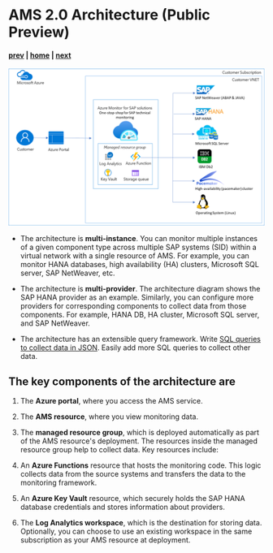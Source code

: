 # AMS 2.0 Architecture (Public Preview)

#### [prev](./businesscase.md) | [home](./readme.md)  | [next](./features.md)

![image](/content/sap-on-azure/images/amsarchitecture.png)




* The architecture is **multi-instance**. You can monitor multiple instances of a given component type across multiple SAP systems (SID) within a virtual network with a single resource of AMS. For example, you can monitor HANA databases, high availability (HA) clusters, Microsoft SQL server, SAP NetWeaver, etc.

* The architecture is **multi-provider**. The architecture diagram shows the SAP HANA provider as an example. Similarly, you can configure more providers for corresponding components to collect data from those components. For example, HANA DB, HA cluster, Microsoft SQL server, and SAP NetWeaver.

* The architecture has an extensible query framework. Write [SQL queries to collect data in JSON]([https://github.com/Azure/AzureMonitorForSAPSolutions/blob/master/sapmon/content/SapHana.json](https://github.com/Azure/AzureMonitorForSAPSolutions/blob/master/sapmon/content/SapHana.json)). Easily add more SQL queries to collect other data.

## The key components of the architecture are

1. The **Azure portal**, where you access the AMS service.

2. The **AMS resource**, where you view monitoring data.

3. The **managed resource group**, which is deployed automatically as part of the AMS resource's deployment. The resources inside the managed resource group help to collect data. Key resources include:

4. An **Azure Functions** resource that hosts the monitoring code. This logic collects data from the source systems and transfers the data to the monitoring framework.

5. An **Azure Key Vault** resource, which securely holds the SAP HANA database credentials and stores information about providers.

6. The **Log Analytics workspace**, which is the destination for storing data. Optionally, you can choose to use an existing workspace in the same subscription as your AMS resource at deployment.
